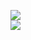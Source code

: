 [![](https://img.shields.io/badge/Made%20With-Github%20Spray-lightgrey.svg?style=for-the-badge&logo=github)](https://github.com/Annihil/github-spray#21697)  
[![](https://i.imgur.com/2DrTn0Z.gif)](https://github.com/Annihil/github-spray)